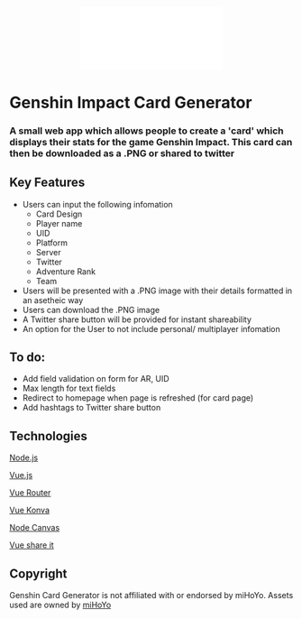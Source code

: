 

<p align="center"><img src="./src/assets/genshin-logo.png" width="50%">

Genshin Impact Card Generator
=====
### A small web app which allows people to create a 'card' which displays their stats for the game Genshin Impact. This card can then be downloaded as a .PNG or shared to twitter 


## Key Features

- Users can input the following infomation
    - Card Design
    - Player name
    - UID
    - Platform
    - Server
    - Twitter
    - Adventure Rank
    - Team
- Users will be presented with a .PNG image with their details formatted in an asetheic way
- Users can download the .PNG image
- A Twitter share button will be provided for instant shareability
- An option for the User to not include personal/ multiplayer infomation

## To do:

- Add field validation on form for AR, UID
- Max length for text fields 
- Redirect to homepage when page is refreshed (for card page)
- Add hashtags to Twitter share button

## Technologies
[Node.js](https://nodejs.org/)

[Vue.js](https://vuejs.org/)

[Vue Router](https://router.vuejs.org/)

[Vue Konva](https://konvajs.org/docs/vue/index.html)

[Node Canvas](https://github.com/Automattic/node-canvas)

[Vue share it](https://github.com/thisDOTname/vue-share-it)

## Copyright

Genshin Card Generator is not affiliated with or endorsed by miHoYo.
Assets used are owned by [miHoYo](https://genshin.mihoyo.com/)
